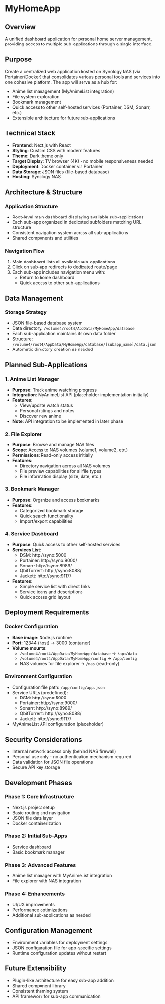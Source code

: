 # MyHomeApp

## Overview
A unified dashboard application for personal home server management, providing access to multiple sub-applications through a single interface.

## Purpose
Create a centralized web application hosted on Synology NAS (via Portainer/Docker) that consolidates various personal tools and services into one cohesive platform. The app will serve as a hub for:
- Anime list management (MyAnimeList integration)
- File system exploration
- Bookmark management
- Quick access to other self-hosted services (Portainer, DSM, Sonarr, etc.)
- Extensible architecture for future sub-applications

## Technical Stack
- **Frontend**: Next.js with React
- **Styling**: Custom CSS with modern features
- **Theme**: Dark theme only
- **Target Display**: TV browser (4K) - no mobile responsiveness needed
- **Deployment**: Docker container via Portainer
- **Data Storage**: JSON files (file-based database)
- **Hosting**: Synology NAS

## Architecture & Structure
### Application Structure
- Root-level main dashboard displaying available sub-applications
- Each sub-app organized in dedicated subfolders matching URL structure
- Consistent navigation system across all sub-applications
- Shared components and utilities

### Navigation Flow
1. Main dashboard lists all available sub-applications
2. Click on sub-app redirects to dedicated route/page
3. Each sub-app includes navigation menu with:
   - Return to home dashboard
   - Quick access to other sub-applications

## Data Management
### Storage Strategy
- JSON file-based database system
- Data directory: `/volume4/root4/AppData/MyHomeApp/database`
- Each sub-application maintains its own data folder
- Structure: `/volume4/root4/AppData/MyHomeApp/database/[subapp_name]/data.json`
- Automatic directory creation as needed

## Planned Sub-Applications

### 1. Anime List Manager
- **Purpose**: Track anime watching progress
- **Integration**: MyAnimeList API (placeholder implementation initially)
- **Features**: 
  - View/update watch status
  - Personal ratings and notes
  - Discover new anime
- **Note**: API integration to be implemented in later phase

### 2. File Explorer
- **Purpose**: Browse and manage NAS files
- **Scope**: Access to NAS volumes (volume1, volume2, etc.)
- **Permissions**: Read-only access initially
- **Features**:
  - Directory navigation across all NAS volumes
  - File preview capabilities for all file types
  - File information display (size, date, etc.)

### 3. Bookmark Manager
- **Purpose**: Organize and access bookmarks
- **Features**:
  - Categorized bookmark storage
  - Quick search functionality
  - Import/export capabilities

### 4. Service Dashboard
- **Purpose**: Quick access to other self-hosted services
- **Services List**:
  - DSM: http://syno:5000
  - Portainer: http://syno:9000/
  - Sonarr: http://syno:8989/
  - QbitTorrent: http://syno:8088/
  - Jackett: http://syno:9117/
- **Features**:
  - Simple service list with direct links
  - Service icons and descriptions
  - Quick access grid layout

## Deployment Requirements

### Docker Configuration
- **Base image**: Node.js runtime
- **Port**: 12344 (host) → 3000 (container)
- **Volume mounts**:
  - `/volume4/root4/AppData/MyHomeApp/database` → `/app/data`
  - `/volume4/root4/AppData/MyHomeApp/config` → `/app/config`
  - NAS volumes for file explorer → `/nas` (read-only)

### Environment Configuration
- Configuration file path: `/app/config/app.json`
- Service URLs (predefined):
  - DSM: http://syno:5000
  - Portainer: http://syno:9000/
  - Sonarr: http://syno:8989/
  - QbitTorrent: http://syno:8088/
  - Jackett: http://syno:9117/
- MyAnimeList API configuration (placeholder)

## Security Considerations
- Internal network access only (behind NAS firewall)
- Personal use only - no authentication mechanism required
- Data validation for JSON file operations
- Secure API key storage

## Development Phases

### Phase 1: Core Infrastructure
- Next.js project setup
- Basic routing and navigation
- JSON file data layer
- Docker containerization

### Phase 2: Initial Sub-Apps
- Service dashboard
- Basic bookmark manager

### Phase 3: Advanced Features
- Anime list manager with MyAnimeList integration
- File explorer with NAS integration

### Phase 4: Enhancements
- UI/UX improvements
- Performance optimizations
- Additional sub-applications as needed

## Configuration Management
- Environment variables for deployment settings
- JSON configuration file for app-specific settings
- Runtime configuration updates without restart

## Future Extensibility
- Plugin-like architecture for easy sub-app addition
- Shared component library
- Consistent theming system
- API framework for sub-app communication